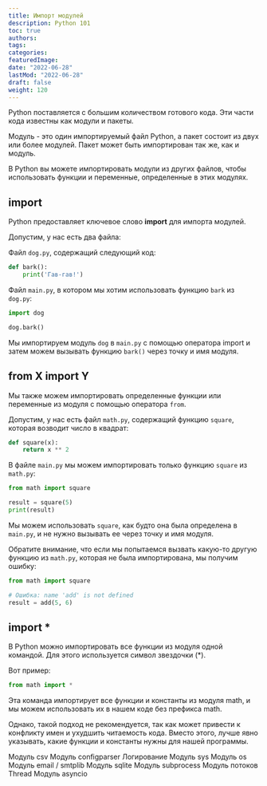 ```yaml
---
title: Импорт модулей
description: Python 101
toc: true
authors:
tags:
categories:
featuredImage:
date: "2022-06-28"
lastMod: "2022-06-28"
draft: false
weight: 120
---
```


Python поставляется с большим количеством готового кода. Эти части кода известны как модули и пакеты.

Модуль - это один импортируемый файл Python, а пакет состоит из двух или более модулей. Пакет может быть импортирован так же, как и модуль.

В Python вы можете импортировать модули из других файлов, чтобы использовать функции и переменные, определенные в этих модулях.

## import

Python предоставляет ключевое слово **import** для импорта модулей.

Допустим, у нас есть два файла:

Файл `dog.py`, содержащий следующий код:

```python
def bark():
    print('Гав-гав!')
```

Файл `main.py`, в котором мы хотим использовать функцию `bark` из `dog.py`:

```python
import dog

dog.bark()
```

Мы импортируем модуль `dog` в `main.py` с помощью оператора import и затем можем вызывать функцию `bark()` через точку и имя модуля.

## from X import Y

Мы также можем импортировать определенные функции или переменные из модуля с помощью оператора `from`.

Допустим, у нас есть файл `math.py`, содержащий функцию `square`, которая возводит число в квадрат:

```python
def square(x):
    return x ** 2
```

В файле `main.py` мы можем импортировать только функцию `square` из `math.py`:

```python
from math import square

result = square(5)
print(result)
```

Мы можем использовать `square`, как будто она была определена в `main.py`, и не нужно вызывать ее через точку и имя модуля.

Обратите внимание, что если мы попытаемся вызвать какую-то другую функцию из `math.py`, которая не была импортирована, мы получим ошибку:

```python
from math import square

# Ошибка: name 'add' is not defined
result = add(5, 6)
```

## import *

В Python можно импортировать все функции из модуля одной командой. Для этого используется символ звездочки (*).

Вот пример:

```python
from math import *
```

Эта команда импортирует все функции и константы из модуля math, и мы можем использовать их в нашем коде без префикса math.

Однако, такой подход не рекомендуется, так как может привести к конфликту имен и ухудшить читаемость кода. Вместо этого, лучше явно указывать, какие функции и константы нужны для нашей программы.

Модуль csv
Модуль configparser
Логирование
Модуль sys
Модуль os
Модуль email / smtplib
Модуль sqlite
Модуль subprocess
Модуль потоков Thread
Модуль asyncio
